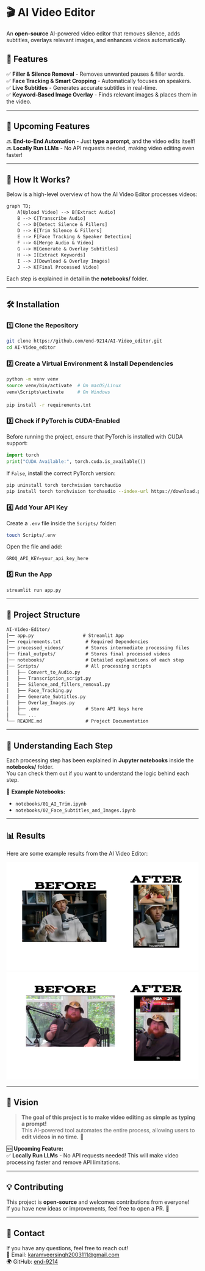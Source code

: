 # **🎬 AI Video Editor**  
An **open-source** AI-powered video editor that removes silence, adds subtitles, overlays relevant images, and enhances videos automatically.

## **🌟 Features**  
✅ **Filler & Silence Removal** - Removes unwanted pauses & filler words.  
✅ **Face Tracking & Smart Cropping** - Automatically focuses on speakers.  
✅ **Live Subtitles** - Generates accurate subtitles in real-time.  
✅ **Keyword-Based Image Overlay** - Finds relevant images & places them in the video.  

---

## **🚀 Upcoming Features**  
🔜 **End-to-End Automation** - Just **type a prompt**, and the video edits itself!  
🔜 **Locally Run LLMs** - No API requests needed, making video editing even faster!  

---

## **📌 How It Works?**  
Below is a high-level overview of how the AI Video Editor processes videos:  

```mermaid
graph TD;
    A[Upload Video] --> B[Extract Audio]
    B --> C[Transcribe Audio]
    C --> D[Detect Silence & Fillers]
    D --> E[Trim Silence & Fillers]
    E --> F[Face Tracking & Speaker Detection]
    F --> G[Merge Audio & Video]
    G --> H[Generate & Overlay Subtitles]
    H --> I[Extract Keywords]
    I --> J[Download & Overlay Images]
    J --> K[Final Processed Video]
```  

Each step is explained in detail in the **notebooks/** folder.  

---

## **🛠️ Installation**  

### **1️⃣ Clone the Repository**  
```bash
git clone https://github.com/end-9214/AI-Video_editor.git
cd AI-Video_editor
```

### **2️⃣ Create a Virtual Environment & Install Dependencies**  
```bash
python -m venv venv
source venv/bin/activate  # On macOS/Linux
venv\Scripts\activate     # On Windows

pip install -r requirements.txt
```

### **3️⃣ Check if PyTorch is CUDA-Enabled**  
Before running the project, ensure that PyTorch is installed with CUDA support:  
```python
import torch
print("CUDA Available:", torch.cuda.is_available())
```
If `False`, install the correct PyTorch version:  
```bash
pip uninstall torch torchvision torchaudio
pip install torch torchvision torchaudio --index-url https://download.pytorch.org/whl/cu118
```

### **4️⃣ Add Your API Key**  
Create a `.env` file inside the `Scripts/` folder:  
```bash
touch Scripts/.env
```
Open the file and add:  
```
GROQ_API_KEY=your_api_key_here
```

### **5️⃣ Run the App**  
```bash
streamlit run app.py
```

---

## **📂 Project Structure**  
```
AI-Video-Editor/
│── app.py                  # Streamlit App
│── requirements.txt         # Required Dependencies
│── processed_videos/        # Stores intermediate processing files
│── final_outputs/           # Stores final processed videos
│── notebooks/               # Detailed explanations of each step
│── Scripts/                 # All processing scripts
│   ├── Convert_to_Audio.py
│   ├── Transcription_script.py
│   ├── Silence_and_fillers_removal.py
│   ├── Face_Tracking.py
│   ├── Generate_Subtitles.py
│   ├── Overlay_Images.py
│   ├── .env                 # Store API keys here
│   └── ...
└── README.md                # Project Documentation
```

---

## **📖 Understanding Each Step**  
Each processing step has been explained in **Jupyter notebooks** inside the **notebooks/** folder.  
You can check them out if you want to understand the logic behind each step.  

📌 **Example Notebooks:**  
- `notebooks/01_AI_Trim.ipynb`  
- `notebooks/02_Face_Subtitles_and_Images.ipynb`  

---

## **📊 Results**  
Here are some example results from the AI Video Editor:  

![Example](examples/result_images/1st_result.jpg)
![Example](examples/result_images/2nd_thumb.jpg)

---

## **🎯 Vision**  
> **The goal of this project is to make video editing as simple as typing a prompt!**  
> This AI-powered tool automates the entire process, allowing users to **edit videos in no time.** 🚀  

🆕 **Upcoming Feature:**  
✅ **Locally Run LLMs** - No API requests needed! This will make video processing faster and remove API limitations.  

---

## **💡 Contributing**  
This project is **open-source** and welcomes contributions from everyone!  
If you have new ideas or improvements, feel free to open a PR. 🚀  

---

## **📧 Contact**  
If you have any questions, feel free to reach out!  
📩 Email: [karamveersingh2003111@gmail.com](mailto:karamveersingh2003111@gmail.com)  
🌍 GitHub: [end-9214](https://github.com/end-9214)

